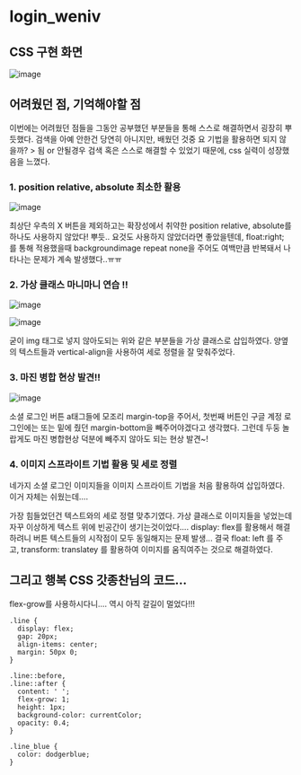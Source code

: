 # login_weniv
## CSS 구현 화면

![image](https://user-images.githubusercontent.com/100753588/163707174-2d99745e-5bfa-4522-8ee7-9b7cdae5de93.png)

## 어려웠던 점, 기억해야할 점
이번에는 어려웠던 점들을 그동안 공부했던 부분들을 통해 스스로 해결하면서 굉장히 뿌듯했다.
검색을 아예 안한건 당연히 아니지만, 배웠던 것중 요 기법을 활용하면 되지 않을까? > 됨 or 안될경우 검색 혹은 스스로 해결할 수 있었기 때문에, css 실력이 성장했음을 느꼈다.

### 1. position relative, absolute 최소한 활용
![image](https://user-images.githubusercontent.com/100753588/163707284-fa58e4fb-bf34-4267-b652-4ac66c6df2c4.png)

최상단 우측의 X 버튼을 제외하고는 확장성에서 취약한 position relative, absolute를 하나도 사용하지 않았다! 뿌듯..
요것도 사용하지 않았더라면 좋았을텐데, float:right; 를 통해 적용했을때 backgroundimage repeat none을 주어도 여백만큼 반복돼서 나타나는 문제가 계속 발생했다..ㅠㅠ


### 2. 가상 클래스 마니마니 연습 !!
![image](https://user-images.githubusercontent.com/100753588/163707219-9a12867c-dec5-4a1f-9aa5-8d057286a320.png)

![image](https://user-images.githubusercontent.com/100753588/163707211-5010cfc8-899a-42de-9de4-86e8de0f9277.png)

굳이 img 태그로 넣지 않아도되는 위와 같은 부분들을 가상 클래스로 삽입하였다.
양옆의 텍스트들과 vertical-align을 사용하여 세로 정렬을 잘 맞춰주었다.

### 3. 마진 병합 현상 발견!!
![image](https://user-images.githubusercontent.com/100753588/163707114-491bd2e0-8f46-435d-9b4a-4e45b7497199.png)

소셜 로그인 버튼 a태그들에 모조리 margin-top을 주어서, 첫번째 버튼인 구글 계정 로그인에는 또는 밑에 줬던 margin-bottom을 빼주어야겠다고 생각했다.
그런데 두둥 놀랍게도 마진 병합현상 덕분에 빼주지 않아도 되는 현상 발견~!

### 4. 이미지 스프라이트 기법 활용 및 세로 정렬
네가지 소셜 로그인 이미지들을 이미지 스프라이트 기법을 처음 활용하여 삽입하였다. 이거 자체는 쉬웠는데....

가장 힘들었던건 텍스트와의 세로 정렬 맞추기였다.
가상 클래스로 이미지들을 넣었는데 자꾸 이상하게 텍스트 위에 빈공간이 생기는것이었다.... display: flex를 활용해서 해결하려니 버튼 텍스트들의 시작점이 모두 동일해지는 문제 발생...
결국 float: left 를 주고, transform: translatey 를 활용하여 이미지를 움직여주는 것으로 해결하였다.

## 그리고 행복 CSS 갓종찬님의 코드...
flex-grow를 사용하시다니.... 역시 아직 갈길이 멀었다!!!
```
.line {
  display: flex; 
  gap: 20px;
  align-items: center;
  margin: 50px 0;
}

.line::before,
.line::after {
  content: ' '; 
  flex-grow: 1;
  height: 1px;
  background-color: currentColor;
  opacity: 0.4;
}

.line_blue {
  color: dodgerblue;
}
```

